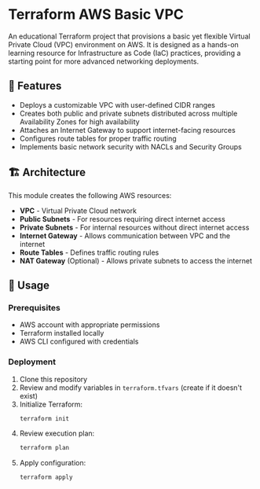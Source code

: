 # Terraform AWS Basic VPC

An educational Terraform project that provisions a basic yet flexible Virtual Private Cloud (VPC) environment on AWS.
It is designed as a hands-on learning resource for Infrastructure as Code (IaC) practices, providing a starting point for more advanced networking deployments.

## 🌟 Features

- Deploys a customizable VPC with user-defined CIDR ranges
- Creates both public and private subnets distributed across multiple Availability Zones for high availability
- Attaches an Internet Gateway to support internet-facing resources
- Configures route tables for proper traffic routing
- Implements basic network security with NACLs and Security Groups

## 🏗️ Architecture

This module creates the following AWS resources:
- **VPC** - Virtual Private Cloud network
- **Public Subnets** - For resources requiring direct internet access
- **Private Subnets** - For internal resources without direct internet access
- **Internet Gateway** - Allows communication between VPC and the internet
- **Route Tables** - Defines traffic routing rules
- **NAT Gateway** (Optional) - Allows private subnets to access the internet

## 🚀 Usage

### Prerequisites
- AWS account with appropriate permissions
- Terraform installed locally
- AWS CLI configured with credentials

### Deployment
1. Clone this repository
2. Review and modify variables in `terraform.tfvars` (create if it doesn't exist)
3. Initialize Terraform:
   ```bash
   terraform init
4. Review execution plan:
   ```bash
   terraform plan
5. Apply configuration:
   ```bash
   terraform apply


